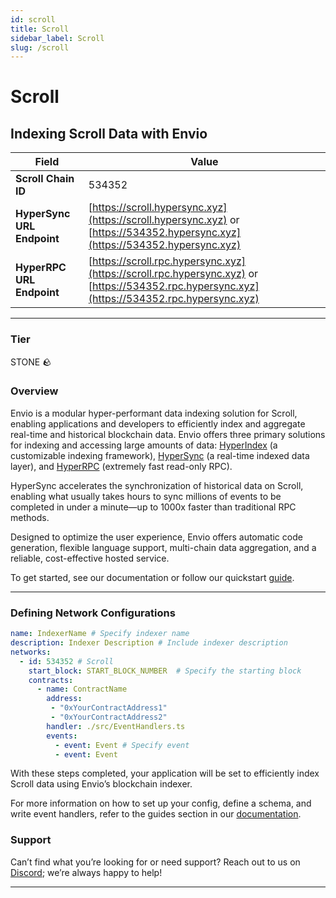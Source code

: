 ```yaml
---
id: scroll
title: Scroll
sidebar_label: Scroll
slug: /scroll
---
```


# Scroll

## Indexing Scroll Data with Envio

| **Field**                     | **Value**                                                                                          |
|-------------------------------|----------------------------------------------------------------------------------------------------|
| **Scroll Chain ID**     | 534352                                                                                            |
| **HyperSync URL Endpoint**    | [https://scroll.hypersync.xyz](https://scroll.hypersync.xyz) or [https://534352.hypersync.xyz](https://534352.hypersync.xyz) |
| **HyperRPC URL Endpoint**     | [https://scroll.rpc.hypersync.xyz](https://scroll.rpc.hypersync.xyz) or [https://534352.rpc.hypersync.xyz](https://534352.rpc.hypersync.xyz) |

---

### Tier

STONE 🪨

### Overview

Envio is a modular hyper-performant data indexing solution for Scroll, enabling applications and developers to efficiently index and aggregate real-time and historical blockchain data. Envio offers three primary solutions for indexing and accessing large amounts of data: [HyperIndex](/docs/HyperIndex/overview) (a customizable indexing framework), [HyperSync](/docs/HyperSync/overview) (a real-time indexed data layer), and [HyperRPC](/docs/HyperSync/overview-hyperrpc) (extremely fast read-only RPC).

HyperSync accelerates the synchronization of historical data on Scroll, enabling what usually takes hours to sync millions of events to be completed in under a minute—up to 1000x faster than traditional RPC methods.

Designed to optimize the user experience, Envio offers automatic code generation, flexible language support, multi-chain data aggregation, and a reliable, cost-effective hosted service.

To get started, see our documentation or follow our quickstart [guide](/docs/HyperIndex/contract-import).

---

### Defining Network Configurations

```yaml
name: IndexerName # Specify indexer name
description: Indexer Description # Include indexer description
networks:
  - id: 534352 # Scroll  
    start_block: START_BLOCK_NUMBER  # Specify the starting block
    contracts:
      - name: ContractName
        address:
         - "0xYourContractAddress1"
         - "0xYourContractAddress2"
        handler: ./src/EventHandlers.ts
        events:
          - event: Event # Specify event
          - event: Event
```

With these steps completed, your application will be set to efficiently index Scroll data using Envio’s blockchain indexer.

For more information on how to set up your config, define a schema, and write event handlers, refer to the guides section in our [documentation](/docs/HyperIndex/configuration-file).

### Support

Can’t find what you’re looking for or need support? Reach out to us on [Discord](https://discord.com/invite/Q9qt8gZ2fX); we’re always happy to help!

---
